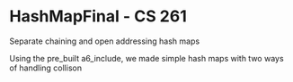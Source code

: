 # HashMapFinal - CS 261
Separate chaining and open addressing hash maps

Using the pre_built a6_include, we made simple hash maps with two ways of handling collison
